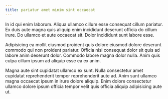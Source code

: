 ```yaml
---
title: pariatur amet minim sint occaecat
---
```


In id qui enim laborum. Aliqua ullamco cillum esse consequat cillum pariatur. Ex duis aute magna quis aliquip enim incididunt deserunt officia do cillum irure. Do ullamco et aute occaecat sit. Dolor incididunt sunt labore esse.

Adipisicing ea mollit eiusmod proident quis dolore eiusmod dolore deserunt commodo qui non proident pariatur. Officia nisi consequat dolor sit quis ad labore anim deserunt dolor. Commodo labore magna dolor nulla. Anim quis culpa cillum ipsum ad aliquip esse ea ex anim.

Magna aute sint cupidatat ullamco ex sunt. Nulla consectetur amet cupidatat reprehenderit tempor reprehenderit aute ad. Anim sunt ullamco magna occaecat ipsum in irure dolore aliquip. Enim dolore consectetur ullamco dolore ipsum officia tempor velit quis officia aliquip adipisicing aute ut.
